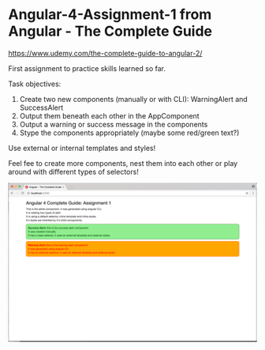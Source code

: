 # Angular-4-Assignment-1 from Angular - The Complete Guide

https://www.udemy.com/the-complete-guide-to-angular-2/

First assignment to practice skills learned so far.

Task objectives:
1. Create two new components (manually or with CLI): WarningAlert and SuccessAlert
2. Output them beneath each other in the AppComponent
3. Output a warning or success message in the components
4. Stype the components appropriately (maybe some red/green text?)

Use external or internal templates and styles!

Feel fee to create more components, nest them into each other or play around with different types of selectors!

![Alt text](images/Angular-4-Assignment-1-ScreenShot.png?raw=true "Screen Shot")

